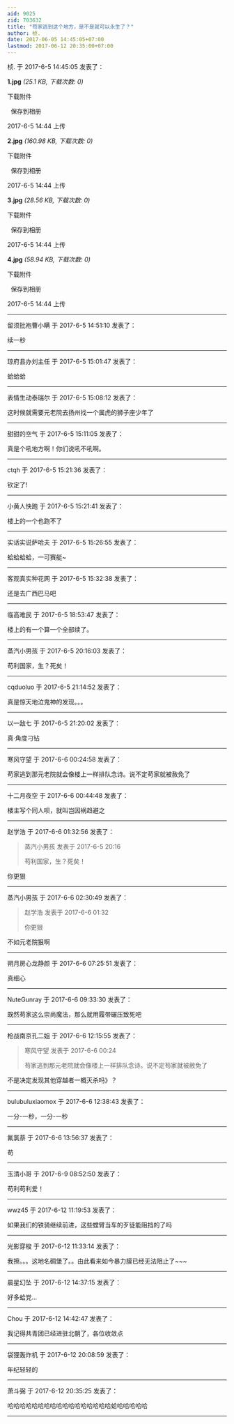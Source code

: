```yaml
---
aid: 9025
zid: 703632
title: "苟家逃到这个地方，是不是就可以永生了？"
author: 桢.
date: 2017-06-05 14:45:05+07:00
lastmod: 2017-06-12 20:35:00+07:00
---
```


桢. 于 2017-6-5 14:45:05 发表了：

**1.jpg** _(25.1 KB, 下载次数: 0)_

下载附件

&nbsp;
保存到相册

2017-6-5 14:44 上传

**2.jpg** _(160.98 KB, 下载次数: 0)_

下载附件

&nbsp;
保存到相册

2017-6-5 14:44 上传

**3.jpg** _(28.56 KB, 下载次数: 0)_

下载附件

&nbsp;
保存到相册

2017-6-5 14:44 上传

**4.jpg** _(58.94 KB, 下载次数: 0)_

下载附件

&nbsp;
保存到相册

2017-6-5 14:44 上传

---

留须批袍曹小瞒 于 2017-6-5 14:51:10 发表了：

续一秒

---

琼府县办刘主任 于 2017-6-5 15:01:47 发表了：

蛤蛤蛤

---

表情生动泰瑞尔 于 2017-6-5 15:08:12 发表了：

这时候就需要元老院去扬州找一个属虎的狮子座少年了&nbsp;&nbsp;

---

甜甜的空气 于 2017-6-5 15:11:05 发表了：

真是个吼地方啊！你们说吼不吼啊。

---

ctqh 于 2017-6-5 15:21:36 发表了：

钦定了!

---

小黄人快跑 于 2017-6-5 15:21:41 发表了：

楼上的一个也跑不了

---

实话实说萨哈夫 于 2017-6-5 15:26:55 发表了：

蛤蛤蛤蛤，一可赛艇~

---

客观真实种花网 于 2017-6-5 15:32:38 发表了：

还是去广西巴马吧

---

临高难民 于 2017-6-5 18:53:47 发表了：

楼上的有一个算一个全部续了。

---

蒸汽小男孩 于 2017-6-5 20:16:03 发表了：

苟利国家，生？死矣！

---

cqduoluo 于 2017-6-5 21:14:52 发表了：

真是惊天地泣鬼神的发现。。。

---

以一敌七 于 2017-6-5 21:20:02 发表了：

真·角度刁钻

---

寒风守望 于 2017-6-6 00:24:58 发表了：

苟家逃到那元老院就会像楼上一样排队念诗。说不定苟家就被赦免了

---

十二月夜空 于 2017-6-6 00:44:48 发表了：

楼主写个同人呗，就叫岂因祸趋避之

---

赵学浩 于 2017-6-6 01:32:56 发表了：

> 蒸汽小男孩 发表于 2017-6-5 20:16
>
> 苟利国家，生？死矣！

你更狠

---

蒸汽小男孩 于 2017-6-6 02:30:49 发表了：

> 赵学浩 发表于 2017-6-6 01:32
>
> 你更狠

不如元老院狠啊

---

朔月房心龙静颜 于 2017-6-6 07:25:51 发表了：

真细心

---

NuteGunray 于 2017-6-6 09:33:30 发表了：

既然苟家这么崇尚魔法，那么就用履带碾压致死吧

---

枪战南京孔二姐 于 2017-6-6 12:15:55 发表了：

> 寒风守望 发表于 2017-6-6 00:24
>
> 苟家逃到那元老院就会像楼上一样排队念诗。说不定苟家就被赦免了

不是决定发现其他穿越者一概灭杀吗》？

---

bulubuluxiaomox 于 2017-6-6 12:38:43 发表了：

一分-一秒，一分-一秒

---

氟氯萘 于 2017-6-6 13:56:37 发表了：

苟

---

玉清小哥 于 2017-6-9 08:52:50 发表了：

苟利苟利爱！

---

wwz45 于 2017-6-12 11:19:53 发表了：

如果我们的铁骑继续前进，这些螳臂当车的歹徒能阻挡的了吗

---

光影穿梭 于 2017-6-12 11:33:14 发表了：

我擦。。。这地名碉堡了。。由此看来如今暴力膜已经无法阻止了~~~

---

晨星幻坠 于 2017-6-12 14:37:15 发表了：

好多蛤党…

---

Chou 于 2017-6-12 14:42:47 发表了：

我记得共青团已经进驻北朝了，各位收敛点

---

袋狸轰炸机 于 2017-6-12 20:08:59 发表了：

年纪轻轻的

---

萧斗弼 于 2017-6-12 20:35:25 发表了：

哈哈哈哈哈哈哈哈哈哈哈哈哈哈哈哈哈蛤哈哈哈哈哈

---
